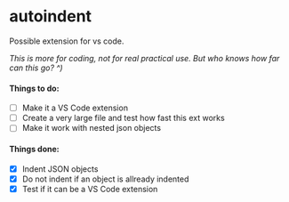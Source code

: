 # autoindent
Possible extension for vs code. 

*This is more for coding, not for real practical use. But who knows how far can this go? ^)*

#### Things to do:
- [ ] Make it a VS Code extension
- [ ] Create a very large file and test how fast this ext works
- [ ] Make it work with nested json objects

#### Things done:
- [x] Indent JSON objects
- [x] Do not indent if an object is allready indented
- [x] Test if it can be a VS Code extension

